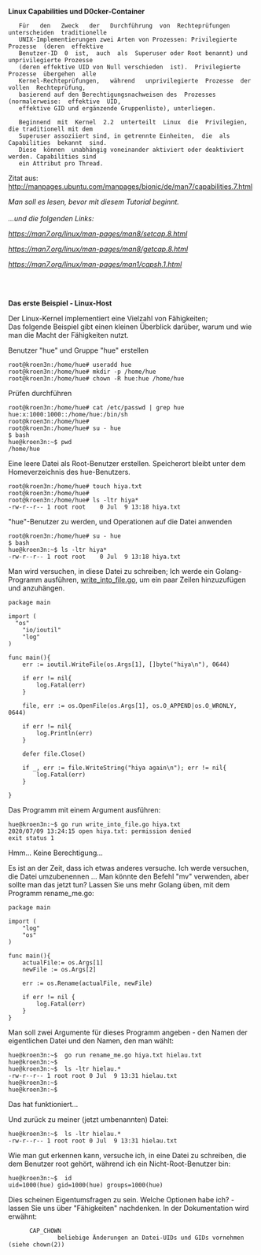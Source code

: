 

<b> Linux Capabilities und D0cker-Container </b>


       Für   den   Zweck   der   Durchführung  von  Rechteprüfungen  unterscheiden  traditionelle
       UNIX-Implementierungen zwei Arten von Prozessen: Privilegierte Prozesse  (deren  effektive
       Benutzer-ID  0  ist,  auch  als  Superuser oder Root benannt) und unprivilegierte Prozesse
       (deren effektive UID von Null verschieden  ist).  Privilegierte  Prozesse  übergehen  alle
       Kernel-Rechteprüfungen,   während   unprivilegierte  Prozesse  der  vollen  Rechteprüfung,
       basierend auf den Berechtigungsnachweisen des  Prozesses  (normalerweise:  effektive  UID,
       effektive GID und ergänzende Gruppenliste), unterliegen.

       Beginnend  mit  Kernel  2.2  unterteilt  Linux  die  Privilegien, die traditionell mit dem
       Superuser assoziiert sind, in getrennte Einheiten,  die  als  Capabilities  bekannt  sind.
       Diese  können  unabhängig voneinander aktiviert oder deaktiviert werden. Capabilities sind
       ein Attribut pro Thread.

Zitat aus: http://manpages.ubuntu.com/manpages/bionic/de/man7/capabilities.7.html

<i> Man soll es lesen, bevor mit diesem Tutorial beginnt. </i> 
<br> 
</br>
<i> ...und die folgenden Links: </i> 

<i> https://man7.org/linux/man-pages/man8/setcap.8.html </i>

<i> https://man7.org/linux/man-pages/man8/getcap.8.html </i>

<i> https://man7.org/linux/man-pages/man1/capsh.1.html </i> 


<br></br>

<b> Das erste Beispiel - Linux-Host   </b> 

Der Linux-Kernel implementiert eine Vielzahl von Fähigkeiten; <br>
Das folgende Beispiel gibt einen kleinen Überblick darüber, warum und wie man die Macht der Fähigkeiten nutzt. </br>


 Benutzer "hue" und Gruppe "hue" erstellen 
```
root@kroen3n:/home/hue# useradd hue
root@kroen3n:/home/hue# mkdir -p /home/hue
root@kroen3n:/home/hue# chown -R hue:hue /home/hue
```

Prüfen durchführen

```
root@kroen3n:/home/hue# cat /etc/passwd | grep hue
hue:x:1000:1000::/home/hue:/bin/sh
root@kroen3n:/home/hue# 
root@kroen3n:/home/hue# su - hue
$ bash
hue@kroen3n:~$ pwd
/home/hue
```

Eine leere Datei als Root-Benutzer erstellen.
Speicherort bleibt unter dem Homeverzeichnis des hue-Benutzers.

```
root@kroen3n:/home/hue# touch hiya.txt
root@kroen3n:/home/hue#
root@kroen3n:/home/hue# ls -ltr hiya*
-rw-r--r-- 1 root root    0 Jul  9 13:18 hiya.txt
```

 "hue"-Benutzer zu werden, und Operationen auf die Datei anwenden 
 
 ```
 root@kroen3n:/home/hue# su - hue
$ bash
hue@kroen3n:~$ ls -ltr hiya*
-rw-r--r-- 1 root root    0 Jul  9 13:18 hiya.txt
```
Man wird versuchen, in diese Datei zu schreiben; Ich werde ein Golang-Programm ausführen, <a href="https://raw.githubusercontent.com/kroen3n/Tut0rialz/master/LinuX/Capabilities/write_into_file.go"> write_into_file.go</a>, um ein paar Zeilen hinzuzufügen und anzuhängen.

```
package main

import (
  "os"
	"io/ioutil"
	"log"
)

func main(){
	err := ioutil.WriteFile(os.Args[1], []byte("hiya\n"), 0644)

	if err != nil{
		log.Fatal(err)
	}

	file, err := os.OpenFile(os.Args[1], os.O_APPEND|os.O_WRONLY, 0644)

	if err != nil{
		log.Println(err)
	}

	defer file.Close()

	if _, err := file.WriteString("hiya again\n"); err != nil{
		log.Fatal(err)
	}

}
```

Das Programm mit einem Argument ausführen:

```
hue@kroen3n:~$ go run write_into_file.go hiya.txt 
2020/07/09 13:24:15 open hiya.txt: permission denied
exit status 1
```
Hmm... Keine Berechtigung...

Es ist an der Zeit, dass ich etwas anderes versuche.   Ich werde versuchen, die Datei umzubenennen ...
Man könnte den Befehl "mv" verwenden, aber sollte man das jetzt tun? Lassen Sie uns mehr Golang üben, mit dem Programm rename_me.go:

```
package main

import (
	"log"
	"os"
)

func main(){
	actualFile:= os.Args[1]
	newFile := os.Args[2]

	err := os.Rename(actualFile, newFile)

	if err != nil {
		log.Fatal(err)
	}
}
```

Man soll zwei Argumente für dieses Programm angeben - den Namen der eigentlichen Datei und den Namen, den man wählt:

```
hue@kroen3n:~$  go run rename_me.go hiya.txt hielau.txt
hue@kroen3n:~$  
hue@kroen3n:~$  ls -ltr hielau.*
-rw-r--r-- 1 root root 0 Jul  9 13:31 hielau.txt
hue@kroen3n:~$  
hue@kroen3n:~$ 
```

Das hat funktioniert...

Und zurück zu meiner (jetzt umbenannten) Datei:

```
hue@kroen3n:~$  ls -ltr hielau.*
-rw-r--r-- 1 root root 0 Jul  9 13:31 hielau.txt
```
Wie man gut erkennen kann, versuche ich, in eine Datei zu schreiben, die dem Benutzer root gehört, während ich ein Nicht-Root-Benutzer bin:

```
hue@kroen3n:~$  id
uid=1000(hue) gid=1000(hue) groups=1000(hue)
```

Dies scheinen Eigentumsfragen zu sein.
Welche Optionen habe ich? - lassen Sie uns über "Fähigkeiten" nachdenken. In der Dokumentation wird erwähnt:

```
      CAP_CHOWN
              beliebige Änderungen an Datei-UIDs und GIDs vornehmen (siehe chown(2))
```	    


